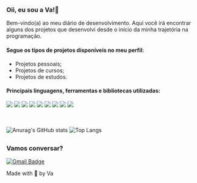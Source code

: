 ### Oii, eu sou a Va!👋


Bem-vindo(a) ao meu diário de desenvolvimento. Aqui você irá encontrar alguns dos projetos que desenvolvi desde o início da minha trajetória na programação. 

<div display="block" class="container"> 
  
#### Segue os tipos de projetos disponíveis no meu perfil: 
- Projetos pessoais; 
    <br>
-  Projetos de cursos; 
    <br>
-  Projetos de estudos. 
    <br>
    
</div>

#### Principais linguagens, ferramentas e bibliotecas utilizadas: 
<div style="display: inline_block">

 <img src="https://img.shields.io/badge/JavaScript-191E24?style=for-the-badge&logo=javascript&logoColor=C770F0"/>
 <img src="https://img.shields.io/badge/TypeScript-191E24?style=for-the-badge&logo=typescript&logoColor=C770F0" />
 <img src="https://img.shields.io/badge/React-191E24?style=for-the-badge&logo=react&logoColor=C770F0" />
 <img src="https://img.shields.io/badge/Next.js-191E24?style=for-the-badge&logo=next.js&logoColor=C770F0" />
 <img src="https://img.shields.io/badge/HTML5-191E24?style=for-the-badge&logo=html5&logoColor=C770F0" />
 <img src="https://img.shields.io/badge/CSS3-191E24?style=for-the-badge&logo=css3&logoColor=C770F0" />
 <img src="https://img.shields.io/badge/Sass-191E24?style=for-the-badge&logo=sass&logoColor=C770F0" />
 <img src="https://img.shields.io/badge/Styled_Components-191E24?style=for-the-badge&logo=styled-components&logoColor=C770F0" />
 <img src="https://img.shields.io/badge/Figma-191E24?style=for-the-badge&logo=figma&logoColor=C770F0" />

</div>

<br>
<br>

  ![Anurag's GitHub stats](https://github-readme-stats.vercel.app/api?username=vanessaugioni&show_icons=true&theme=radical&title_color=C770F0&bg_color=0A0E12&icon_color=C770F0&text_color=FFFFFF&border_radius=4&hide_border=false)
  ![Top Langs](https://github-readme-stats.vercel.app/api/top-langs/?username=vanessaugioni&layout=compact&langs_count=6&theme=tokyonight&bg_color=0A0E12&icon_color=C770F0&text_color=FFFFFF&border_radius=4&hide_border=false&title_color=C770F0)

  ##

### Vamos conversar?
 
[![Gmail Badge](https://img.shields.io/badge/vanessaugionicontato@gmail.com-6B2AAD?style=flat-square&logo=Gmail&logoColor=white&link=mailto:vanessaugionicontato@gmail.com)](mailto:vanessaugionicontato@gmail.com)

Made with 💜 by Va
